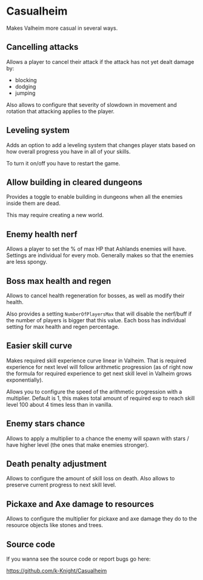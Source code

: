 # Casualheim
Makes Valheim more casual in several ways.

## Cancelling attacks
Allows a player to cancel their attack if the attack has not yet dealt damage by:
- blocking
- dodging
- jumping

Also allows to configure that severity of slowdown in movement and rotation that attacking applies to the player.

## Leveling system
Adds an option to add a leveling system that changes player stats based on how overall progress you have in all of your skills.

To turn it on/off you have to restart the game.

## Allow building in cleared dungeons
Provides a toggle to enable building in dungeons when all the enemies inside them are dead.

This may require creating a new world.

## Enemy health nerf
Allows a player to set the % of max HP that Ashlands enemies will have.
Settings are individual for every mob.
Generally makes so that the enemies are less spongy.

## Boss max health and regen
Allows to cancel health regeneration for bosses, as well as modify their health.

Also provides a setting `NumberOfPlayersMax` that will disable the nerf/buff if the number of players is bigger that this value.
Each boss has individual setting for max health and regen percentage.

## Easier skill curve
Makes required skill experience curve linear in Valheim. That is required experience for next level will follow arithmetic progression (as of right now the formula for required experience to get next skill level in Valheim grows exponentially).

Allows you to configure the speed of the arithmetic progression with a multiplier. Default is 1, this makes total amount of required exp to reach skill level 100 about 4 times less than in vanilla.

## Enemy stars chance
Allows to apply a multiplier to a chance the enemy will spawn with stars / have higher level (the ones that make enemies stronger).

## Death penalty adjustment
Allows to configure the amount of skill loss on death. Also allows to preserve current progress to next skill level.

## Pickaxe and Axe damage to resources
Allows to configure the multiplier for pickaxe and axe damage they do to the resource objects like stones and trees.

## Source code
If you wanna see the source code or report bugs go here:

https://github.com/k-Knight/Casualheim
